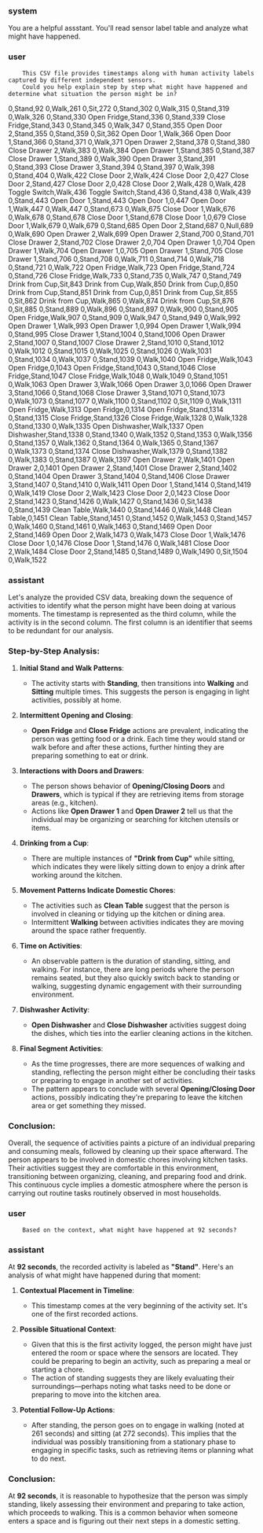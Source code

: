 ### system
You are a helpful assstant. You'll read sensor label table and analyze what might have happened.
### user

        This CSV file provides timestamps along with human activity labels captured by different independent sensors.
        Could you help explain step by step what might have happened and determine what situation the person might be in?
    
0,Stand,92
0,Walk,261
0,Sit,272
0,Stand,302
0,Walk,315
0,Stand,319
0,Walk,326
0,Stand,330
Open Fridge,Stand,336
0,Stand,339
Close Fridge,Stand,343
0,Stand,345
0,Walk,347
0,Stand,355
Open Door 2,Stand,355
0,Stand,359
0,Sit,362
Open Door 1,Walk,366
Open Door 1,Stand,366
0,Stand,371
0,Walk,371
Open Drawer 2,Stand,378
0,Stand,380
Close Drawer 2,Walk,383
0,Walk,384
Open Drawer 1,Stand,385
0,Stand,387
Close Drawer 1,Stand,389
0,Walk,390
Open Drawer 3,Stand,391
0,Stand,393
Close Drawer 3,Stand,394
0,Stand,397
0,Walk,398
0,Stand,404
0,Walk,422
Close Door 2,Walk,424
Close Door 2,0,427
Close Door 2,Stand,427
Close Door 2,0,428
Close Door 2,Walk,428
0,Walk,428
Toggle Switch,Walk,436
Toggle Switch,Stand,436
0,Stand,438
0,Walk,439
0,Stand,443
Open Door 1,Stand,443
Open Door 1,0,447
Open Door 1,Walk,447
0,Walk,447
0,Stand,673
0,Walk,675
Close Door 1,Walk,676
0,Walk,678
0,Stand,678
Close Door 1,Stand,678
Close Door 1,0,679
Close Door 1,Walk,679
0,Walk,679
0,Stand,685
Open Door 2,Stand,687
0,Null,689
0,Walk,690
Open Drawer 2,Walk,699
Open Drawer 2,Stand,700
0,Stand,701
Close Drawer 2,Stand,702
Close Drawer 2,0,704
Open Drawer 1,0,704
Open Drawer 1,Walk,704
Open Drawer 1,0,705
Open Drawer 1,Stand,705
Close Drawer 1,Stand,706
0,Stand,708
0,Walk,711
0,Stand,714
0,Walk,718
0,Stand,721
0,Walk,722
Open Fridge,Walk,723
Open Fridge,Stand,724
0,Stand,726
Close Fridge,Walk,733
0,Stand,735
0,Walk,747
0,Stand,749
Drink from Cup,Sit,843
Drink from Cup,Walk,850
Drink from Cup,0,850
Drink from Cup,Stand,851
Drink from Cup,0,851
Drink from Cup,Sit,855
0,Sit,862
Drink from Cup,Walk,865
0,Walk,874
Drink from Cup,Sit,876
0,Sit,885
0,Stand,889
0,Walk,896
0,Stand,897
0,Walk,900
0,Stand,905
Open Fridge,Walk,907
0,Stand,909
0,Walk,947
0,Stand,949
0,Walk,992
Open Drawer 1,Walk,993
Open Drawer 1,0,994
Open Drawer 1,Walk,994
0,Stand,995
Close Drawer 1,Stand,1004
0,Stand,1006
Open Drawer 2,Stand,1007
0,Stand,1007
Close Drawer 2,Stand,1010
0,Stand,1012
0,Walk,1012
0,Stand,1015
0,Walk,1025
0,Stand,1026
0,Walk,1031
0,Stand,1034
0,Walk,1037
0,Stand,1039
0,Walk,1040
Open Fridge,Walk,1043
Open Fridge,0,1043
Open Fridge,Stand,1043
0,Stand,1046
Close Fridge,Stand,1047
Close Fridge,Walk,1048
0,Walk,1049
0,Stand,1051
0,Walk,1063
Open Drawer 3,Walk,1066
Open Drawer 3,0,1066
Open Drawer 3,Stand,1066
0,Stand,1068
Close Drawer 3,Stand,1071
0,Stand,1073
0,Walk,1073
0,Stand,1077
0,Walk,1100
0,Stand,1102
0,Sit,1109
0,Walk,1311
Open Fridge,Walk,1313
Open Fridge,0,1314
Open Fridge,Stand,1314
0,Stand,1315
Close Fridge,Stand,1326
Close Fridge,Walk,1328
0,Walk,1328
0,Stand,1330
0,Walk,1335
Open Dishwasher,Walk,1337
Open Dishwasher,Stand,1338
0,Stand,1340
0,Walk,1352
0,Stand,1353
0,Walk,1356
0,Stand,1357
0,Walk,1362
0,Stand,1364
0,Walk,1365
0,Stand,1367
0,Walk,1373
0,Stand,1374
Close Dishwasher,Walk,1379
0,Stand,1382
0,Walk,1383
0,Stand,1387
0,Walk,1397
Open Drawer 2,Walk,1401
Open Drawer 2,0,1401
Open Drawer 2,Stand,1401
Close Drawer 2,Stand,1402
0,Stand,1404
Open Drawer 3,Stand,1404
0,Stand,1406
Close Drawer 3,Stand,1407
0,Stand,1410
0,Walk,1411
Open Door 1,Stand,1414
0,Stand,1419
0,Walk,1419
Close Door 2,Walk,1423
Close Door 2,0,1423
Close Door 2,Stand,1423
0,Stand,1426
0,Walk,1427
0,Stand,1436
0,Sit,1438
0,Stand,1439
Clean Table,Walk,1440
0,Stand,1446
0,Walk,1448
Clean Table,0,1451
Clean Table,Stand,1451
0,Stand,1452
0,Walk,1453
0,Stand,1457
0,Walk,1460
0,Stand,1461
0,Walk,1463
0,Stand,1469
Open Door 2,Stand,1469
Open Door 2,Walk,1473
0,Walk,1473
Close Door 1,Walk,1476
Close Door 1,0,1476
Close Door 1,Stand,1476
0,Walk,1481
Close Door 2,Walk,1484
Close Door 2,Stand,1485
0,Stand,1489
0,Walk,1490
0,Sit,1504
0,Walk,1522

### assistant
Let's analyze the provided CSV data, breaking down the sequence of activities to identify what the person might have been doing at various moments. The timestamp is represented as the third column, while the activity is in the second column. The first column is an identifier that seems to be redundant for our analysis.

### Step-by-Step Analysis:

1. **Initial Stand and Walk Patterns**:
   - The activity starts with **Standing**, then transitions into **Walking** and **Sitting** multiple times. This suggests the person is engaging in light activities, possibly at home.

2. **Intermittent Opening and Closing**:
   - **Open Fridge** and **Close Fridge** actions are prevalent, indicating the person was getting food or a drink. Each time they would stand or walk before and after these actions, further hinting they are preparing something to eat or drink.

3. **Interactions with Doors and Drawers**:
   - The person shows behavior of **Opening/Closing Doors** and **Drawers**, which is typical if they are retrieving items from storage areas (e.g., kitchen).
   - Actions like **Open Drawer 1** and **Open Drawer 2** tell us that the individual may be organizing or searching for kitchen utensils or items.

4. **Drinking from a Cup**:
   - There are multiple instances of **"Drink from Cup"** while sitting, which indicates they were likely sitting down to enjoy a drink after working around the kitchen.

5. **Movement Patterns Indicate Domestic Chores**:
   - The activities such as **Clean Table** suggest that the person is involved in cleaning or tidying up the kitchen or dining area.
   - Intermittent **Walking** between activities indicates they are moving around the space rather frequently.

6. **Time on Activities**:
   - An observable pattern is the duration of standing, sitting, and walking. For instance, there are long periods where the person remains seated, but they also quickly switch back to standing or walking, suggesting dynamic engagement with their surrounding environment.

7. **Dishwasher Activity**:
   - **Open Dishwasher** and **Close Dishwasher** activities suggest doing the dishes, which ties into the earlier cleaning actions in the kitchen.

8. **Final Segment Activities**:
   - As the time progresses, there are more sequences of walking and standing, reflecting the person might either be concluding their tasks or preparing to engage in another set of activities.
   - The pattern appears to conclude with several **Opening/Closing Door** actions, possibly indicating they're preparing to leave the kitchen area or get something they missed.

### Conclusion:
Overall, the sequence of activities paints a picture of an individual preparing and consuming meals, followed by cleaning up their space afterward. The person appears to be involved in domestic chores involving kitchen tasks. Their activities suggest they are comfortable in this environment, transitioning between organizing, cleaning, and preparing food and drink. This continuous cycle implies a domestic atmosphere where the person is carrying out routine tasks routinely observed in most households.
### user

        Based on the context, what might have happened at 92 seconds?
    
### assistant
At **92 seconds**, the recorded activity is labeled as **"Stand"**. Here's an analysis of what might have happened during that moment:

1. **Contextual Placement in Timeline**: 
   - This timestamp comes at the very beginning of the activity set. It's one of the first recorded actions. 

2. **Possible Situational Context**:
   - Given that this is the first activity logged, the person might have just entered the room or space where the sensors are located. They could be preparing to begin an activity, such as preparing a meal or starting a chore.
   - The action of standing suggests they are likely evaluating their surroundings—perhaps noting what tasks need to be done or preparing to move into the kitchen area.

3. **Potential Follow-Up Actions**:
   - After standing, the person goes on to engage in walking (noted at 261 seconds) and sitting (at 272 seconds). This implies that the individual was possibly transitioning from a stationary phase to engaging in specific tasks, such as retrieving items or planning what to do next.

### Conclusion:
At **92 seconds**, it is reasonable to hypothesize that the person was simply standing, likely assessing their environment and preparing to take action, which proceeds to walking. This is a common behavior when someone enters a space and is figuring out their next steps in a domestic setting.

